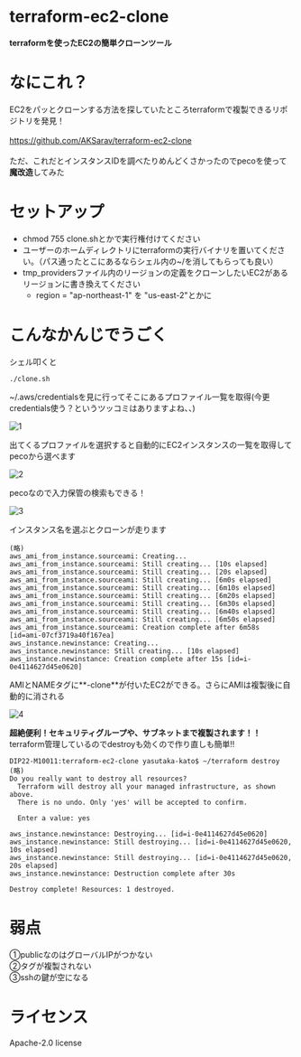 # terraform-ec2-clone

**terraformを使ったEC2の簡単クローンツール**

# なにこれ？

EC2をパッとクローンする方法を探していたところterraformで複製できるリポジトリを発見！<br>
<br>
https://github.com/AKSarav/terraform-ec2-clone<br>
<br>
ただ、これだとインスタンスIDを調べたりめんどくさかったのでpecoを使って**魔改造**してみた<br>

# セットアップ

- chmod 755 clone.shとかで実行権付けてください
- ユーザーのホームディレクトリにterraformの実行バイナリを置いてください。（パス通ったとこにあるならシェル内の~/を消してもらっても良い）
- tmp_providersファイル内のリージョンの定義をクローンしたいEC2があるリージョンに書き換えてください
  - region  = "ap-northeast-1" を "us-east-2"とかに

# こんなかんじでうごく

シェル叩くと<br>

```
./clone.sh 
```

~/.aws/credentialsを見に行ってそこにあるプロファイル一覧を取得(今更credentials使う？というツッコミはありますよね、、)<br>

![1](https://github.com/dip-kato/terraform-ec2-clone/assets/95202883/6d16e54b-4513-4530-9a92-d99cbdb87707)

出てくるプロファイルを選択すると自動的にEC2インスタンスの一覧を取得してpecoから選べます<br>

![2](https://github.com/dip-kato/terraform-ec2-clone/assets/95202883/bc2c8d25-57b5-408c-b449-4ced2a63ee16)

pecoなので入力保管の検索もできる！<br>

![3](https://github.com/dip-kato/terraform-ec2-clone/assets/95202883/d17208b2-7221-4c12-adf7-f184507c2075)

インスタンス名を選ぶとクローンが走ります<br>

```
(略)
aws_ami_from_instance.sourceami: Creating...
aws_ami_from_instance.sourceami: Still creating... [10s elapsed]
aws_ami_from_instance.sourceami: Still creating... [20s elapsed]
aws_ami_from_instance.sourceami: Still creating... [6m0s elapsed]
aws_ami_from_instance.sourceami: Still creating... [6m10s elapsed]
aws_ami_from_instance.sourceami: Still creating... [6m20s elapsed]
aws_ami_from_instance.sourceami: Still creating... [6m30s elapsed]
aws_ami_from_instance.sourceami: Still creating... [6m40s elapsed]
aws_ami_from_instance.sourceami: Still creating... [6m50s elapsed]
aws_ami_from_instance.sourceami: Creation complete after 6m58s [id=ami-07cf3719a40f167ea]
aws_instance.newinstance: Creating...
aws_instance.newinstance: Still creating... [10s elapsed]
aws_instance.newinstance: Creation complete after 15s [id=i-0e4114627d45e0620]
```

AMIとNAMEタグに**-clone**が付いたEC2ができる。さらにAMIは複製後に自動的に消される<br>

![4](https://github.com/dip-kato/terraform-ec2-clone/assets/95202883/f19177e5-f5ff-47ed-9669-09a880a7cb35)

**超絶便利！セキュリティグループや、サブネットまで複製されます！！**<br>
terraform管理しているのでdestroyも効くので作り直しも簡単!!<br>

```
DIP22-M10011:terraform-ec2-clone yasutaka-kato$ ~/terraform destroy
(略)
Do you really want to destroy all resources?
  Terraform will destroy all your managed infrastructure, as shown above.
  There is no undo. Only 'yes' will be accepted to confirm.

  Enter a value: yes

aws_instance.newinstance: Destroying... [id=i-0e4114627d45e0620]
aws_instance.newinstance: Still destroying... [id=i-0e4114627d45e0620, 10s elapsed]
aws_instance.newinstance: Still destroying... [id=i-0e4114627d45e0620, 20s elapsed]
aws_instance.newinstance: Destruction complete after 30s

Destroy complete! Resources: 1 destroyed.
```

# 弱点

①publicなのはグローバルIPがつかない<br>
②タグが複製されない<br>
③sshの鍵が空になる<br>

# ライセンス

Apache-2.0 license<br>
